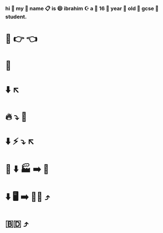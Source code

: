 ### hi 👋 my 🙌 name 📋 is 😄 ibrahim ☪️ a 👏 16 🔞 year 📆 old 🥵 gcse 🏫 student.

# 🥺 👉 👈

# 👶<br/>
# ⬇️ ↖️ <br/>
# 🔥 ⤵️ 🤰<br/>
# ⬇️ ⚡ ⤵️ ↖️ <br/>
# 🍖 ⬇️ 🏭 ➡️ 👩 <br/>
# ⬇️ 🖥️ ➡️ 👨‍💻 ⤴️ <br/>
# 🇧🇩 ⤴️
